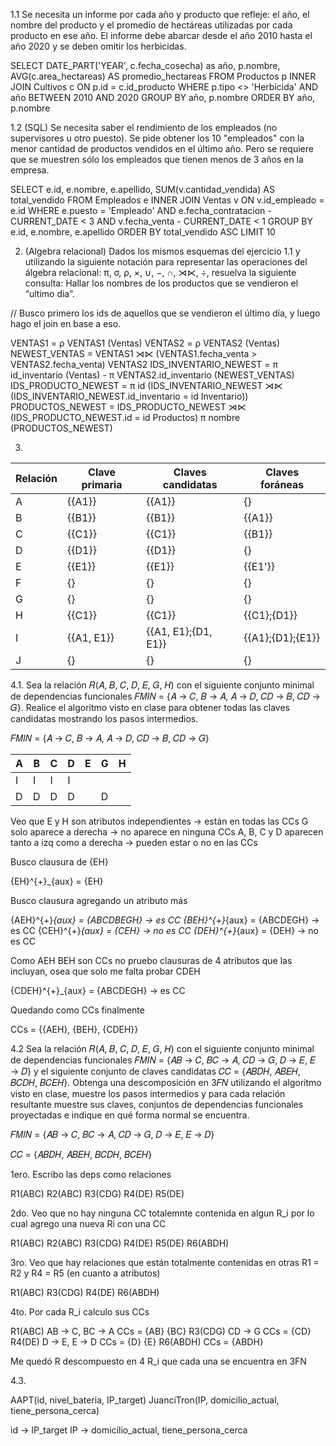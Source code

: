 1.1 Se necesita un informe por cada año y producto que refleje: el año, el nombre del
producto y el promedio de hectáreas utilizadas por cada producto en ese año. El informe debe
abarcar desde el año 2010 hasta el año 2020 y se deben omitir los herbicidas.

SELECT DATE_PART('YEAR', c.fecha_cosecha) as año, p.nombre, AVG(c.area_hectareas) AS promedio_hectareas
FROM Productos p
    INNER JOIN Cultivos c ON p.id = c.id_producto 
WHERE p.tipo <> 'Herbicida' AND año BETWEEN 2010 AND 2020
GROUP BY año, p.nombre
ORDER BY año, p.nombre

1.2 (SQL) Se necesita saber el rendimiento de los empleados (no supervisores u otro puesto).
Se pide obtener los 10 "empleados" con la menor cantidad de productos vendidos en el último
año. Pero se requiere que se muestren sólo los empleados que tienen menos de 3 años en la
empresa.

SELECT e.id, e.nombre, e.apellido, SUM(v.cantidad_vendida) AS total_vendido
FROM Empleados e
    INNER JOIN Ventas v ON v.id_empleado = e.id
WHERE e.puesto = 'Empleado' AND 
    e.fecha_contratacion - CURRENT_DATE < 3 AND
    v.fecha_venta - CURRENT_DATE < 1
GROUP BY e.id, e.nombre, e.apellido
ORDER BY total_vendido ASC
LIMIT 10

2. (Algebra relacional) Dados los mismos esquemas del ejercicio 1.1 y utilizando la siguiente
notación para representar las operaciones del álgebra relacional: π, σ, ρ, ×, ∪, −, ∩, ⋊⋉, ÷,
resuelva la siguiente consulta:
Hallar los nombres de los productos que se vendieron el “ultimo dia”.

// Busco primero los ids de aquellos que se vendieron el último día, y luego hago el join en base a eso.

VENTAS1 = ρ VENTAS1 (Ventas)
VENTAS2 = ρ VENTAS2 (Ventas)
NEWEST_VENTAS = VENTAS1 ⋊⋉ (VENTAS1.fecha_venta > VENTAS2.fecha_venta) VENTAS2
IDS_INVENTARIO_NEWEST = π id_inventario (Ventas) - π VENTAS2.id_inventario (NEWEST_VENTAS)
IDS_PRODUCTO_NEWEST = π id (IDS_INVENTARIO_NEWEST  ⋊⋉ (IDS_INVENTARIO_NEWEST.id_inventario = id Inventario))
PRODUCTOS_NEWEST = IDS_PRODUCTO_NEWEST ⋊⋉ (IDS_PRODUCTO_NEWEST.id = id Productos)
π nombre (PRODUCTOS_NEWEST)

3. 

| Relación      | Clave primaria | Claves candidatas  | Claves foráneas |
|-----------|-----|----------|----|
| A   | {{A1}}  | {{A1}} | {} |
| B   | {{B1}}| {{B1}}| {{A1}} |
| C   | {{C1}} | {{C1}} | {{B1}} |
| D   | {{D1}} | {{D1}} | {} |
| E   | {{E1}} | {{E1}} | {{E1'}} |
| F   | {} | {} | {} |
| G   | {} | {} | {} |
| H   | {{C1}}| {{C1}} | {{C1};{D1}} |
| I   | {{A1, E1}} | {{A1, E1};{D1, E1}} | {{A1};{D1};{E1}} | 
| J   | {} | {} | {} |

4.1. Sea la relación 𝑅(𝐴, 𝐵, 𝐶, 𝐷, 𝐸, 𝐺, 𝐻) con el siguiente conjunto minimal de dependencias funcionales 𝐹𝑀𝐼𝑁 = {𝐴 → 𝐶, 𝐵 → 𝐴, 𝐴 → 𝐷, 𝐶𝐷 → 𝐵, 𝐶𝐷 → 𝐺}. Realice el algoritmo visto en clase para obtener todas las claves candidatas mostrando los pasos
intermedios.

𝐹𝑀𝐼𝑁 = {𝐴 → 𝐶, 
        𝐵 → 𝐴,
        𝐴 → 𝐷,
        𝐶𝐷 → 𝐵,
        𝐶𝐷 → 𝐺}

| **A** | **B** | **C** | **D** | **E** | **G** | **H** |
|-------|-------|-------|-------|-------|-------|-------|
|   I   |   I   |   I   |   I   |       |       |       |
|   D   |   D   |   D   |   D   |       |   D   |       |

Veo que E y H son atributos independientes -> están en todas las CCs
G solo aparece a derecha -> no aparece en ninguna CCs
A, B, C y D aparecen tanto a izq como a derecha -> pueden estar o no en las CCs

Busco clausura de {EH}

{EH}^{+}_{aux} = {EH}

Busco clausura agregando un atributo más

{AEH}^{+}_{aux} = {ABCDBEGH} -> es CC
{BEH}^{+}_{aux} = {ABCDEGH} -> es CC
{CEH}^{+}_{aux} = {CEH} -> no es CC
{DEH}^{+}_{aux} = {DEH} -> no es CC

Como AEH BEH son CCs no pruebo clausuras de 4 atributos que las incluyan, osea que solo me falta probar CDEH

{CDEH}^{+}_{aux} = {ABCDEGH} -> es CC

Quedando como CCs finalmente

CCs = {{AEH}, {BEH}, {CDEH}}

4.2 Sea la relación 𝑅(𝐴, 𝐵, 𝐶, 𝐷, 𝐸, 𝐺, 𝐻) con el siguiente conjunto minimal de dependencias funcionales 𝐹𝑀𝐼𝑁 = {𝐴𝐵 → 𝐶, 𝐵𝐶 → 𝐴, 𝐶𝐷 → 𝐺, 𝐷 → 𝐸, 𝐸 → 𝐷} y el siguiente conjunto de claves candidatas 𝐶𝐶 = {𝐴𝐵𝐷𝐻, 𝐴𝐵𝐸𝐻, 𝐵𝐶𝐷𝐻, 𝐵𝐶𝐸𝐻}.
Obtenga una descomposición en 3𝐹𝑁 utilizando el algoritmo visto en clase, muestre los pasos intermedios y para cada relación resultante muestre sus claves, conjuntos de dependencias funcionales proyectadas e indique en qué forma normal se encuentra.

𝐹𝑀𝐼𝑁 = {𝐴𝐵 → 𝐶, 
    𝐵𝐶 → 𝐴, 
    𝐶𝐷 → 𝐺, 
    𝐷 → 𝐸,
    𝐸 → 𝐷} 

𝐶𝐶 = {𝐴𝐵𝐷𝐻, 
    𝐴𝐵𝐸𝐻, 
    𝐵𝐶𝐷𝐻, 
    𝐵𝐶𝐸𝐻}
    
1ero. Escribo las deps como relaciones    

R1(ABC)
R2(ABC)
R3(CDG)
R4(DE)
R5(DE)

2do. Veo que no hay ninguna CC totalemnte contenida en algun R_i por lo cual agrego una nueva Ri con una CC

R1(ABC)
R2(ABC)
R3(CDG)
R4(DE)
R5(DE)
R6(ABDH)

3ro. Veo que hay relaciones que están totalmente contenidas en otras R1 = R2 y R4 = R5 (en cuanto a atributos)

R1(ABC)
R3(CDG)
R4(DE)
R6(ABDH)

4to. Por cada R_i calculo sus CCs

R1(ABC) AB -> C, BC -> A CCs = {AB} {BC}
R3(CDG) CD -> G CCs = {CD}
R4(DE) D -> E, E -> D CCs = {D} {E}
R6(ABDH)  CCs = {ABDH}

Me quedó R descompuesto en 4 R_i que cada una se encuentra en 3FN

4.3. 

AAPT(id, nivel_bateria, IP_target)
JuanciTron(IP, domicilio_actual, tiene_persona_cerca)

id -> IP_target
IP -> domicilio_actual, tiene_persona_cerca
